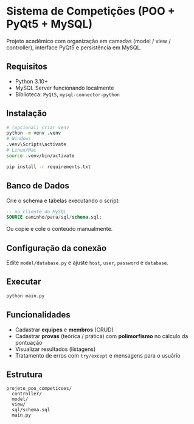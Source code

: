 # Sistema de Competições (POO + PyQt5 + MySQL)

Projeto acadêmico com organização em camadas (model / view / controller), interface PyQt5 e persistência em MySQL.

## Requisitos
- Python 3.10+
- MySQL Server funcionando localmente
- Biblioteca: `PyQt5`, `mysql-connector-python`

## Instalação
```bash
# (opcional) criar venv
python -m venv .venv
# Windows
.venv\Scripts\activate
# Linux/Mac
source .venv/bin/activate

pip install -r requirements.txt
```

## Banco de Dados
Crie o schema e tabelas executando o script:
```sql
-- no cliente do MySQL
SOURCE caminho/para/sql/schema.sql;
```
Ou copie e cole o conteúdo manualmente.

## Configuração da conexão
Edite `model/database.py` e ajuste `host`, `user`, `password` e `database`.

## Executar
```bash
python main.py
```

## Funcionalidades
- Cadastrar **equipes** e **membros** (CRUD)
- Cadastrar **provas** (teórica / prática) com **polimorfismo** no cálculo da pontuação
- Visualizar resultados (listagens)
- Tratamento de erros com `try/except` e mensagens para o usuário

## Estrutura
```
projeto_poo_competicoes/
  controller/
  model/
  view/
  sql/schema.sql
  main.py
```
